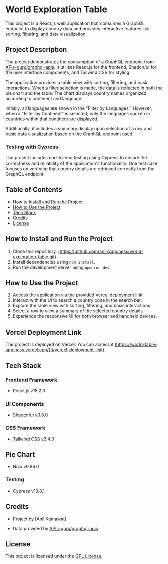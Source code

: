 # World Exploration Table

This project is a React.js web application that consumes a GraphQL endpoint to display country data and provides interactive features like sorting, filtering, and data visualization.

## Project Description

The project demonstrates the consumption of a GraphQL endpoint from [APIs-guru/graphql-apis](https://countries.trevorblades.com/). It utilizes React.js for the frontend, Shadcn/ui for the user interface components, and Tailwind CSS for styling. 

The application provides a table view with sorting, filtering, and basic interactions. When a filter selection is made, the data is reflected in both the pie chart and the table. The chart displays country names organized according to continent and language.

Initially, all languages are shown in the "Filter by Languages." However, when a "Filter by Continent" is selected, only the languages spoken in countries within that continent are displayed.

Additionally, it includes a summary display upon selection of a row and basic data visualization based on the GraphQL endpoint used.

### Testing with Cypress

The project includes end-to-end testing using Cypress to ensure the correctness and reliability of the application's functionality. One test case focuses on verifying that country details are retrieved correctly from the GraphQL endpoint.

## Table of Contents

- [How to Install and Run the Project](#how-to-install-and-run-the-project)
- [How to Use the Project](#how-to-use-the-project)
- [Tech Stack](#tech-stack)
- [Credits](#credits)
- [License](#license)

## How to Install and Run the Project

1. Clone this repository. (https://github.com/anilkAppiness/world-exploration-table.git)
2. Install dependencies using `npm install`.
3. Run the development server using `npm run dev`.

## How to Use the Project

1. Access the application via the provided [Vercel deployment link](#vercel-deployment-link).
2. Interact with the UI to search a country code in the search bar.
3. Explore the table view with sorting, filtering, and basic interactions.
4. Select a row to view a summary of the selected country details.
5. Experience the responsive UI for both browser and handheld devices.

## Vercel Deployment Link

The project is deployed on Vercel. You can access it [https://world-table-appiness.vercel.app/](#vercel-deployment-link).

## Tech Stack

### Frontend Framework

- React.js v18.2.0

### UI Components

- Shadcn/ui v0.8.0

### CSS Framework

- Tailwind CSS v3.4.3

## Pie Chart

- Nivo v0.86.0

### Testing

- Cypress v13.8.1

## Credits

- Project by [Anil Kumawat]

- Data provided by [APIs-guru/graphql-apis](https://countries.trevorblades.com/)

## License

This project is licensed under the [GPL License](https://choosealicense.com/licenses/gpl-3.0/).
